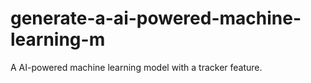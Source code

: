 # generate-a-ai-powered-machine-learning-m
A AI-powered machine learning model with a tracker feature.

